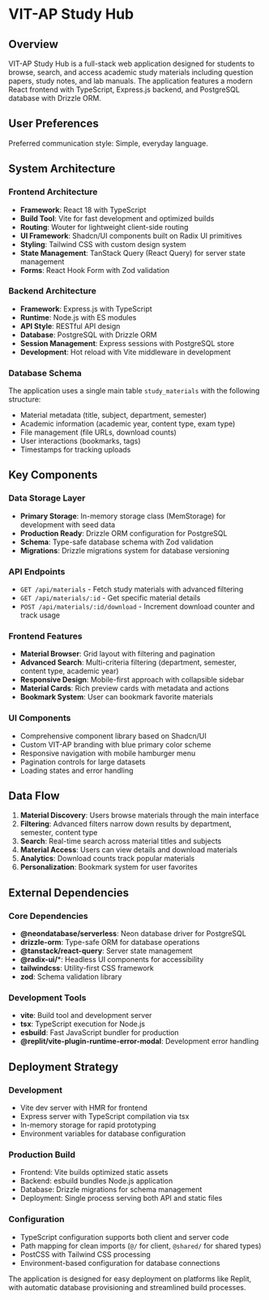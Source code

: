# VIT-AP Study Hub

## Overview

VIT-AP Study Hub is a full-stack web application designed for students to browse, search, and access academic study materials including question papers, study notes, and lab manuals. The application features a modern React frontend with TypeScript, Express.js backend, and PostgreSQL database with Drizzle ORM.

## User Preferences

Preferred communication style: Simple, everyday language.

## System Architecture

### Frontend Architecture
- **Framework**: React 18 with TypeScript
- **Build Tool**: Vite for fast development and optimized builds
- **Routing**: Wouter for lightweight client-side routing
- **UI Framework**: Shadcn/UI components built on Radix UI primitives
- **Styling**: Tailwind CSS with custom design system
- **State Management**: TanStack Query (React Query) for server state management
- **Forms**: React Hook Form with Zod validation

### Backend Architecture
- **Framework**: Express.js with TypeScript
- **Runtime**: Node.js with ES modules
- **API Style**: RESTful API design
- **Database**: PostgreSQL with Drizzle ORM
- **Session Management**: Express sessions with PostgreSQL store
- **Development**: Hot reload with Vite middleware in development

### Database Schema
The application uses a single main table `study_materials` with the following structure:
- Material metadata (title, subject, department, semester)
- Academic information (academic year, content type, exam type)
- File management (file URLs, download counts)
- User interactions (bookmarks, tags)
- Timestamps for tracking uploads

## Key Components

### Data Storage Layer
- **Primary Storage**: In-memory storage class (MemStorage) for development with seed data
- **Production Ready**: Drizzle ORM configuration for PostgreSQL
- **Schema**: Type-safe database schema with Zod validation
- **Migrations**: Drizzle migrations system for database versioning

### API Endpoints
- `GET /api/materials` - Fetch study materials with advanced filtering
- `GET /api/materials/:id` - Get specific material details
- `POST /api/materials/:id/download` - Increment download counter and track usage

### Frontend Features
- **Material Browser**: Grid layout with filtering and pagination
- **Advanced Search**: Multi-criteria filtering (department, semester, content type, academic year)
- **Responsive Design**: Mobile-first approach with collapsible sidebar
- **Material Cards**: Rich preview cards with metadata and actions
- **Bookmark System**: User can bookmark favorite materials

### UI Components
- Comprehensive component library based on Shadcn/UI
- Custom VIT-AP branding with blue primary color scheme
- Responsive navigation with mobile hamburger menu
- Pagination controls for large datasets
- Loading states and error handling

## Data Flow

1. **Material Discovery**: Users browse materials through the main interface
2. **Filtering**: Advanced filters narrow down results by department, semester, content type
3. **Search**: Real-time search across material titles and subjects
4. **Material Access**: Users can view details and download materials
5. **Analytics**: Download counts track popular materials
6. **Personalization**: Bookmark system for user favorites

## External Dependencies

### Core Dependencies
- **@neondatabase/serverless**: Neon database driver for PostgreSQL
- **drizzle-orm**: Type-safe ORM for database operations
- **@tanstack/react-query**: Server state management
- **@radix-ui/***: Headless UI components for accessibility
- **tailwindcss**: Utility-first CSS framework
- **zod**: Schema validation library

### Development Tools
- **vite**: Build tool and development server
- **tsx**: TypeScript execution for Node.js
- **esbuild**: Fast JavaScript bundler for production
- **@replit/vite-plugin-runtime-error-modal**: Development error handling

## Deployment Strategy

### Development
- Vite dev server with HMR for frontend
- Express server with TypeScript compilation via tsx
- In-memory storage for rapid prototyping
- Environment variables for database configuration

### Production Build
- Frontend: Vite builds optimized static assets
- Backend: esbuild bundles Node.js application
- Database: Drizzle migrations for schema management
- Deployment: Single process serving both API and static files

### Configuration
- TypeScript configuration supports both client and server code
- Path mapping for clean imports (`@/` for client, `@shared/` for shared types)
- PostCSS with Tailwind CSS processing
- Environment-based configuration for database connections

The application is designed for easy deployment on platforms like Replit, with automatic database provisioning and streamlined build processes.